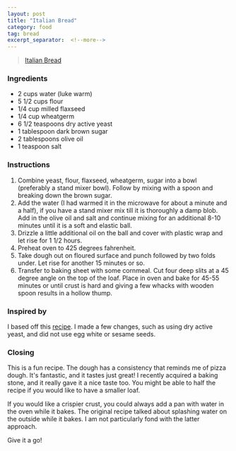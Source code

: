 ```yaml
---
layout: post
title: "Italian Bread"
category: food
tag: bread
excerpt_separator:  <!--more-->
---
```


<blockquote class="imgur-embed-pub" lang="en" data-id="a/0jsu8d7"><a href="//imgur.com/0jsu8d7">Italian Bread</a></blockquote><script async src="//s.imgur.com/min/embed.js" charset="utf-8"></script>

### Ingredients
* 2 cups water (luke warm)
* 5 1/2 cups flour
* 1/4 cup milled flaxseed
* 1/4 cup wheatgerm
* 6 1/2 teaspoons dry active yeast
* 1 tablespoon dark brown sugar
* 2 tablespoons olive oil
* 1 teaspoon salt

### Instructions
1. Combine yeast, flour, flaxseed, wheatgerm, sugar into a bowl (preferably a stand mixer bowl). Follow by mixing with a spoon and breaking down the brown sugar.
2. Add the water (I had warmed it in the microwave for about a minute and a half), if you have a stand mixer mix till it is thoroughly a damp blob. Add in the olive oil and salt and continue mixing for an additional 8-10 minutes until it is a soft and elastic ball.
3. Drizzle a little additional oil on the ball and cover with plastic wrap and let rise for 1 1/2 hours.
4. Preheat oven to 425 degrees fahrenheit.
5. Take dough out on floured surface and punch followed by two folds under. Let rise for another 15 minutes or so.
6. Transfer to baking sheet with some cornmeal. Cut four deep slits at a 45 degree angle on the top of the loaf. Place in oven and bake for 45-55 minutes or until crust is hard and giving a few whacks with wooden spoon results in a hollow thump. 

### Inspired by
I based off this <a href="https://www.foodnetwork.com/recipes/basic-italian-bread-3644964" target="_blank">recipe</a>. I made a few changes, such as using dry active yeast, and did not use egg white or sesame seeds.

### Closing
This is a fun recipe. The dough has a consistency that reminds me of pizza dough. It's fantastic, and it tastes just great! I recently acquired a baking stone, and it really gave it a nice taste too. You might be able to half the recipe if you would like to have a smaller loaf.

If you would like a crispier crust, you could always add a pan with water in the oven while it bakes. The original recipe talked about splashing water on the outside while it bakes. I am not particularly fond with the latter approach.

Give it a go!